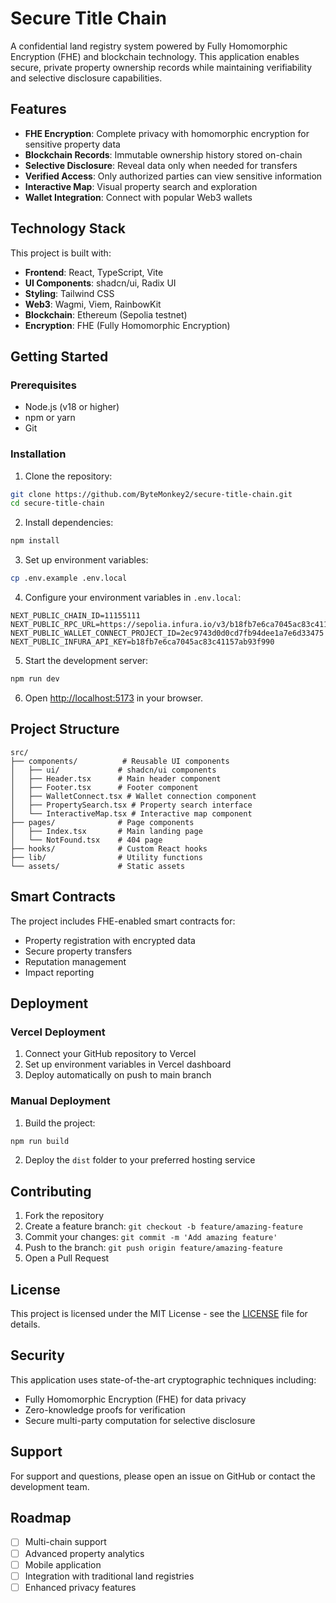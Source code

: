 # Secure Title Chain

A confidential land registry system powered by Fully Homomorphic Encryption (FHE) and blockchain technology. This application enables secure, private property ownership records while maintaining verifiability and selective disclosure capabilities.

## Features

- **FHE Encryption**: Complete privacy with homomorphic encryption for sensitive property data
- **Blockchain Records**: Immutable ownership history stored on-chain
- **Selective Disclosure**: Reveal data only when needed for transfers
- **Verified Access**: Only authorized parties can view sensitive information
- **Interactive Map**: Visual property search and exploration
- **Wallet Integration**: Connect with popular Web3 wallets

## Technology Stack

This project is built with:

- **Frontend**: React, TypeScript, Vite
- **UI Components**: shadcn/ui, Radix UI
- **Styling**: Tailwind CSS
- **Web3**: Wagmi, Viem, RainbowKit
- **Blockchain**: Ethereum (Sepolia testnet)
- **Encryption**: FHE (Fully Homomorphic Encryption)

## Getting Started

### Prerequisites

- Node.js (v18 or higher)
- npm or yarn
- Git

### Installation

1. Clone the repository:
```bash
git clone https://github.com/ByteMonkey2/secure-title-chain.git
cd secure-title-chain
```

2. Install dependencies:
```bash
npm install
```

3. Set up environment variables:
```bash
cp .env.example .env.local
```

4. Configure your environment variables in `.env.local`:
```env
NEXT_PUBLIC_CHAIN_ID=11155111
NEXT_PUBLIC_RPC_URL=https://sepolia.infura.io/v3/b18fb7e6ca7045ac83c41157ab93f990
NEXT_PUBLIC_WALLET_CONNECT_PROJECT_ID=2ec9743d0d0cd7fb94dee1a7e6d33475
NEXT_PUBLIC_INFURA_API_KEY=b18fb7e6ca7045ac83c41157ab93f990
```

5. Start the development server:
```bash
npm run dev
```

6. Open [http://localhost:5173](http://localhost:5173) in your browser.

## Project Structure

```
src/
├── components/          # Reusable UI components
│   ├── ui/             # shadcn/ui components
│   ├── Header.tsx      # Main header component
│   ├── Footer.tsx      # Footer component
│   ├── WalletConnect.tsx # Wallet connection component
│   ├── PropertySearch.tsx # Property search interface
│   └── InteractiveMap.tsx # Interactive map component
├── pages/              # Page components
│   ├── Index.tsx       # Main landing page
│   └── NotFound.tsx    # 404 page
├── hooks/              # Custom React hooks
├── lib/                # Utility functions
└── assets/             # Static assets
```

## Smart Contracts

The project includes FHE-enabled smart contracts for:
- Property registration with encrypted data
- Secure property transfers
- Reputation management
- Impact reporting

## Deployment

### Vercel Deployment

1. Connect your GitHub repository to Vercel
2. Set up environment variables in Vercel dashboard
3. Deploy automatically on push to main branch

### Manual Deployment

1. Build the project:
```bash
npm run build
```

2. Deploy the `dist` folder to your preferred hosting service

## Contributing

1. Fork the repository
2. Create a feature branch: `git checkout -b feature/amazing-feature`
3. Commit your changes: `git commit -m 'Add amazing feature'`
4. Push to the branch: `git push origin feature/amazing-feature`
5. Open a Pull Request

## License

This project is licensed under the MIT License - see the [LICENSE](LICENSE) file for details.

## Security

This application uses state-of-the-art cryptographic techniques including:
- Fully Homomorphic Encryption (FHE) for data privacy
- Zero-knowledge proofs for verification
- Secure multi-party computation for selective disclosure

## Support

For support and questions, please open an issue on GitHub or contact the development team.

## Roadmap

- [ ] Multi-chain support
- [ ] Advanced property analytics
- [ ] Mobile application
- [ ] Integration with traditional land registries
- [ ] Enhanced privacy features